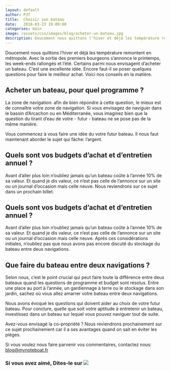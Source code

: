 ```yaml
---
layout: default
author: PJT
title:  Choisir son bateau
date:   2018-03-23 19:00:00
categories: main
image: /assets/css/images/blog/acheter-un-bateau.jpg
description: Doucement nous quittons l’hiver et déjà les température remontent en métropole.  Avec la sortie des premiers bourgeons s’annonce le printemps, les we rallongés et l’été. Certains parmi nous envisagent d’acheter un bateau.  C’est une excellente idée, encore faut-il se poser quelques questions pour faire le meilleur achat. Voici nos conseils en la matière.
---
```

Doucement nous quittons l’hiver et déjà les température remontent en métropole.  Avec la sortie des premiers bourgeons s’annonce le printemps, les week-ends rallongés et l’été. Certains parmi nous envisagent d’acheter un bateau.  C’est une excellente idée. Encore faut-il se poser quelques questions pour faire le meilleur achat. Voici nos conseils en la matière.<!--break-->

## Acheter un bateau, pour quel programme ?
La zone de navigation: afin de bien répondre à cette question, le mieux est de connaître votre zone de navigation.  Si vous envisagez de naviguer dans le bassin d’Arcachon ou en Méditerranée, vous imaginez bien que la question du tirant d’eau de votre - futur - bateau ne se pose pas de la même manière.

Vous commencez à vous faire une idée du votre futur bateau. Il nous faut maintenant aborder le sujet qui fâche: l’argent.

## Quels sont vos budgets d’achat et d’entretien annuel ?
Avant d’aller plus loin n’oubliez jamais qu’un bateau coûte à l’année 10% de sa valeur.  Et quand je dis valeur, ce n’est pas celle de l’annonce sur un site ou un journal d’occasion mais celle neuve. Nous reviendrons sur ce sujet dans un prochain billet.

## Quels sont vos budgets d’achat et d’entretien annuel ?
Avant d’aller plus loin n’oubliez jamais qu’un bateau coûte à l’année 10% de sa valeur.  Et quand je dis valeur, ce n’est pas celle de l’annonce sur un site ou un journal d’occasion mais celle neuve.
Après ces considérations initiales, n’oubliez pas que nous avons pas encore discuté du stockage du bateau entre deux navigations.

## Que faire du bateau entre deux navigations ?
Selon nous, c’est le point crucial qui peut faire toute la différence entre deux bateaux quand les questions de programme et budget sont résolus.  Entre une place au port à l’année, un gardiennage à terre ou le stockage dans son jardin, sachez où vous allez amarrer votre bateau entre deux navigations.

Nous avons évoqué les questions qui doivent aider au choix de votre futur bateau.  Pour conclure, quelle que soit votre aptitude à entretenir un bateau, investissez dans un bateau sur lequel vous pouvez naviguer tout de suite.  

Avez-vous envisagé la co-propriété ? Nous reviendrons prochainement sur ce sujet prochainement car il a ses avantages quand on sait en éviter les pièges.

Si vous voulez nous faire parvenir vos commentaires, contactez nous: [blog@mynoteboat.fr](mailto:blog@mynoteboat.fr)

<H3>Si vous avez aimé, Dites-le sur <a href="https://www.facebook.com/sharer/sharer.php?u=http://www.mynoteboat.fr//main/2018/03/23/choisir-son-bateau.html" target="_blank" ><img src="{{ site.url }}/assets/images/facebook-icon-S.png"
            id="FB" class="socialicon"></a></H3>